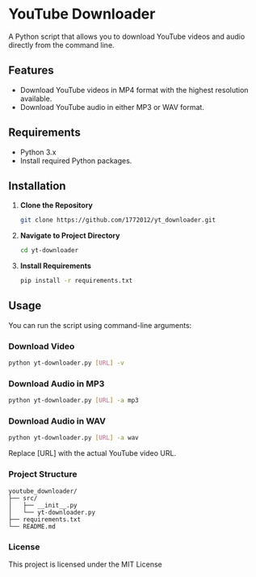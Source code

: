 # YouTube Downloader

A Python script that allows you to download YouTube videos and audio directly from the command line.

## Features

- Download YouTube videos in MP4 format with the highest resolution available.
- Download YouTube audio in either MP3 or WAV format.

## Requirements

- Python 3.x
- Install required Python packages.

## Installation

1. **Clone the Repository**

    ```bash
    git clone https://github.com/1772012/yt_downloader.git
    ```

2. **Navigate to Project Directory**

    ```bash
    cd yt-downloader
    ```

3. **Install Requirements**

    ```bash
    pip install -r requirements.txt
    ```

## Usage

You can run the script using command-line arguments:

### Download Video

```bash
python yt-downloader.py [URL] -v
```

### Download Audio in MP3

```bash
python yt-downloader.py [URL] -a mp3
```

### Download Audio in WAV

```bash
python yt-downloader.py [URL] -a wav
```

Replace [URL] with the actual YouTube video URL.

### Project Structure
```
youtube_downloader/
├── src/
│   ├── __init__.py
│   └── yt-downloader.py
├── requirements.txt
└── README.md
```

### License

This project is licensed under the MIT License


